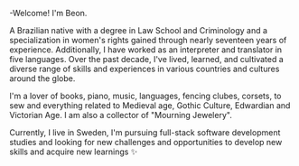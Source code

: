 -Welcome! I'm Beon.

A Brazilian native with a degree in Law School and Criminology and a specialization in women's rights gained through nearly seventeen years of experience. Additionally, I have worked as an interpreter and translator in five languages. Over the past decade, I've lived, learned, and cultivated a diverse range of skills and experiences in various countries and cultures around the globe.

I'm a lover of books, piano, music, languages, fencing clubes, corsets, to sew and everything related to Medieval age, Gothic Culture, Edwardian and Victorian Age. I am also a collector of  "Mourning Jewelery".

Currently, I live in Sweden, I'm pursuing full-stack software development studies and looking for new challenges and opportunities to develop new skills and acquire new learnings ✨  
<!---
beondska/beondska is a ✨ special ✨ repository because its `README.md` (this file) appears on your GitHub profile.
You can click the Preview link to take a look at your changes.
--->
